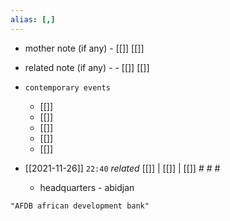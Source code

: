 ```yaml
---
alias: [,]
---
```

- mother note (if any)
		- [[]] [[]]
- related note (if any) -
		- [[]] [[]]
- `contemporary events`
	- [[]]
	- [[]]
	- [[]]
	- [[]]
	- [[]]

- [[2021-11-26]]  `22:40` _related_ [[]] | [[]] | [[]] # # #
	- headquarters - abidjan

```query
"AFDB african development bank"
```